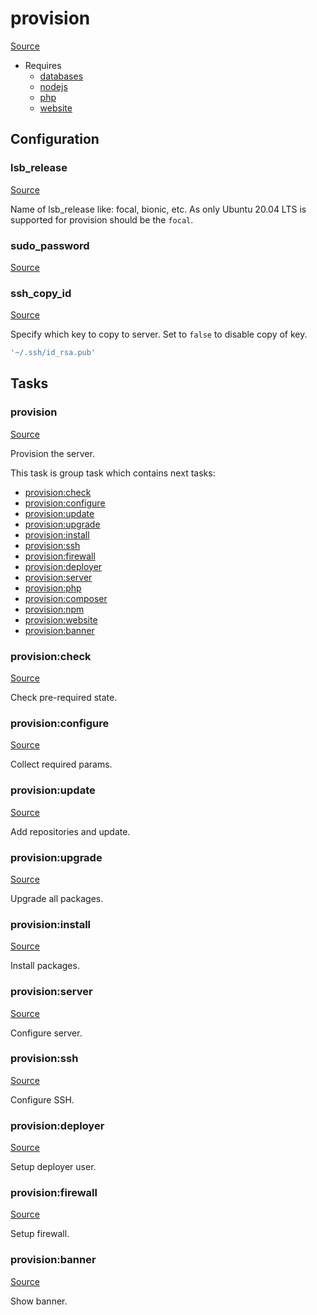 <!-- DO NOT EDIT THIS FILE! -->
<!-- Instead edit recipe/provision.php -->
<!-- Then run bin/docgen -->

# provision

[Source](/recipe/provision.php)

* Requires
  * [databases](/docs/recipe/provision/databases.md)
  * [nodejs](/docs/recipe/provision/nodejs.md)
  * [php](/docs/recipe/provision/php.md)
  * [website](/docs/recipe/provision/website.md)

## Configuration
### lsb_release
[Source](https://github.com/deployphp/deployer/blob/master/recipe/provision.php#L16)

Name of lsb_release like: focal, bionic, etc.
As only Ubuntu 20.04 LTS is supported for provision should be the `focal`.



### sudo_password
[Source](https://github.com/deployphp/deployer/blob/master/recipe/provision.php#L158)





### ssh_copy_id
[Source](https://github.com/deployphp/deployer/blob/master/recipe/provision.php#L164)

Specify which key to copy to server.
Set to `false` to disable copy of key.

```php title="Default value"
'~/.ssh/id_rsa.pub'
```



## Tasks

### provision
[Source](https://github.com/deployphp/deployer/blob/master/recipe/provision.php#L21)

Provision the server.




This task is group task which contains next tasks:
* [provision:check](/docs/recipe/provision.md#provisioncheck)
* [provision:configure](/docs/recipe/provision.md#provisionconfigure)
* [provision:update](/docs/recipe/provision.md#provisionupdate)
* [provision:upgrade](/docs/recipe/provision.md#provisionupgrade)
* [provision:install](/docs/recipe/provision.md#provisioninstall)
* [provision:ssh](/docs/recipe/provision.md#provisionssh)
* [provision:firewall](/docs/recipe/provision.md#provisionfirewall)
* [provision:deployer](/docs/recipe/provision.md#provisiondeployer)
* [provision:server](/docs/recipe/provision.md#provisionserver)
* [provision:php](/docs/recipe/provision/php.md#provisionphp)
* [provision:composer](/docs/recipe/provision/php.md#provisioncomposer)
* [provision:npm](/docs/recipe/provision/nodejs.md#provisionnpm)
* [provision:website](/docs/recipe/provision/website.md#provisionwebsite)
* [provision:banner](/docs/recipe/provision.md#provisionbanner)


### provision:check
[Source](https://github.com/deployphp/deployer/blob/master/recipe/provision.php#L39)

Check pre-required state.




### provision:configure
[Source](https://github.com/deployphp/deployer/blob/master/recipe/provision.php#L58)

Collect required params.




### provision:update
[Source](https://github.com/deployphp/deployer/blob/master/recipe/provision.php#L81)

Add repositories and update.




### provision:upgrade
[Source](https://github.com/deployphp/deployer/blob/master/recipe/provision.php#L103)

Upgrade all packages.




### provision:install
[Source](https://github.com/deployphp/deployer/blob/master/recipe/provision.php#L110)

Install packages.




### provision:server
[Source](https://github.com/deployphp/deployer/blob/master/recipe/provision.php#L143)

Configure server.




### provision:ssh
[Source](https://github.com/deployphp/deployer/blob/master/recipe/provision.php#L148)

Configure SSH.




### provision:deployer
[Source](https://github.com/deployphp/deployer/blob/master/recipe/provision.php#L167)

Setup deployer user.




### provision:firewall
[Source](https://github.com/deployphp/deployer/blob/master/recipe/provision.php#L214)

Setup firewall.




### provision:banner
[Source](https://github.com/deployphp/deployer/blob/master/recipe/provision.php#L222)

Show banner.




